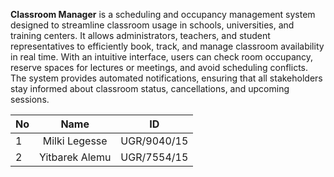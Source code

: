 
**Classroom Manager** is a scheduling and occupancy management system designed to streamline classroom usage in schools, universities, and training centers. It allows administrators, teachers, and student representatives to efficiently book, track, and manage classroom availability in real time. With an intuitive interface, users can check room occupancy, reserve spaces for lectures or meetings, and avoid scheduling conflicts. The system provides automated notifications, ensuring that all stakeholders stay informed about classroom status, cancellations, and upcoming sessions.

| No | Name            | ID         |
|----|:---------------:|:----------:|
| 1  | Milki Legesse   | UGR/9040/15|
| 2  | Yitbarek Alemu  | UGR/7554/15|

